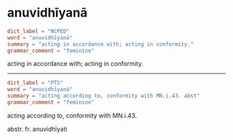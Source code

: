 # anuvidhīyanā

``` toml
dict_label = "NCPED"
word = "anuvidhīyanā"
summary = "acting in accordance with; acting in conformity."
grammar_comment = "feminine"
```

acting in accordance with; acting in conformity.

--------------------

``` toml
dict_label = "PTS"
word = "anuvidhīyanā"
summary = "acting according to, conformity with MN.i.43. abst"
grammar_comment = "feminine"
```

acting according to, conformity with MN.i.43.

abstr. fr. anuvidhīyati

